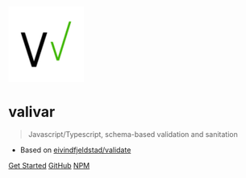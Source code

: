 <img style="height:150px" src="assets/img/valivar2.svg" data-origin="assets/img/valivar2.svg" alt="Logo">

# valivar

> Javascript/Typescript, schema-based validation and sanitation

- Based on [eivindfjeldstad/validate](https://github.com/eivindfjeldstad/validate)

[Get Started](#main)
[GitHub](https://github.com/josh-hemphill/valivar)
[NPM](https://www.npmjs.com/package/valivar)

